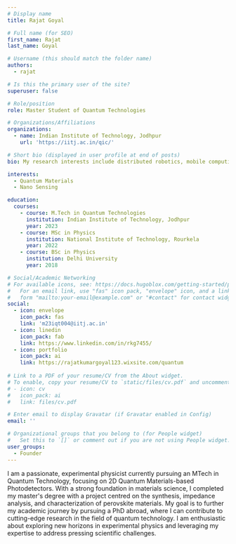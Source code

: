 ```yaml
---
# Display name
title: Rajat Goyal

# Full name (for SEO)
first_name: Rajat
last_name: Goyal

# Username (this should match the folder name)
authors:
  - rajat

# Is this the primary user of the site?
superuser: false

# Role/position
role: Master Student of Quantum Technologies

# Organizations/Affiliations
organizations:
  - name: Indian Institute of Technology, Jodhpur
    url: 'https://iitj.ac.in/qic/'

# Short bio (displayed in user profile at end of posts)
bio: My research interests include distributed robotics, mobile computing and programmable matter.

interests:
  - Quantum Materials
  - Nano Sensing

education:
  courses:
    - course: M.Tech in Quantum Technologies
      institution: Indian Institute of Technology, Jodhpur
      year: 2023
    - course: MSc in Physics
      institution: National Institute of Technology, Rourkela
      year: 2022
    - course: BSc in Physics
      institution: Delhi University
      year: 2018

# Social/Academic Networking
# For available icons, see: https://docs.hugoblox.com/getting-started/page-builder/#icons
#   For an email link, use "fas" icon pack, "envelope" icon, and a link in the
#   form "mailto:your-email@example.com" or "#contact" for contact widget.
social:
  - icon: envelope
    icon_pack: fas
    link: 'm23iqt004@iitj.ac.in'
  - icon: linedin
    icon_pack: fab
    link: https://www.linkedin.com/in/rkg7455/
  - icon: portfolio
    icon_pack: ai
    link: https://rajatkumargoyal123.wixsite.com/quantum
  
# Link to a PDF of your resume/CV from the About widget.
# To enable, copy your resume/CV to `static/files/cv.pdf` and uncomment the lines below.
# - icon: cv
#   icon_pack: ai
#   link: files/cv.pdf

# Enter email to display Gravatar (if Gravatar enabled in Config)
email: ''

# Organizational groups that you belong to (for People widget)
#   Set this to `[]` or comment out if you are not using People widget.
user_groups:
  - Founder
---
```


I am a passionate, experimental physicist currently pursuing an MTech in Quantum Technology, focusing on 2D Quantum Materials-based Photodetectors. With a strong foundation in materials science, I completed my master's degree with a project centred on the synthesis, impedance analysis, and characterization of perovskite materials. My goal is to further my academic journey by pursuing a PhD abroad, where I can contribute to cutting-edge research in the field of quantum technology. I am enthusiastic about exploring new horizons in experimental physics and leveraging my expertise to address pressing scientific challenges.
